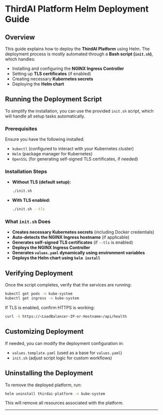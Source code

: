 # ThirdAI Platform Helm Deployment Guide

## Overview
This guide explains how to deploy the **ThirdAI Platform** using Helm. The deployment process is mostly automated through a **Bash script (`init.sh`)**, which handles:
- Installing and configuring the **NGINX Ingress Controller**
- Setting up **TLS certificates** (if enabled)
- Creating necessary **Kubernetes secrets**
- Deploying the **Helm chart**

## Running the Deployment Script
To simplify the installation, you can use the provided `init.sh` script, which will handle all setup tasks automatically.

### **Prerequisites**
Ensure you have the following installed:
- `kubectl` (configured to interact with your Kubernetes cluster)
- `Helm` (package manager for Kubernetes)
- `OpenSSL` (for generating self-signed TLS certificates, if needed)

### **Installation Steps**
   - **Without TLS (default setup):**
     ```sh
     ./init.sh
     ```
   - **With TLS enabled:**
     ```sh
     ./init.sh --tls
     ```

### **What `init.sh` Does**
- **Creates necessary Kubernetes secrets** (including Docker credentials)
- **Auto-detects the NGINX Ingress hostname** (if applicable)
- **Generates self-signed TLS certificates** (if `--tls` is enabled)
- **Deploys the NGINX Ingress Controller**
- **Generates `values.yaml` dynamically using environment variables**
- **Deploys the Helm chart using `helm install`**

## Verifying Deployment
Once the script completes, verify that the services are running:
```sh
kubectl get pods -n kube-system
kubectl get ingress -n kube-system
```
If TLS is enabled, confirm HTTPS is working:
```sh
curl -k https://<LoadBalancer-IP-or-Hostname>/api/health
```

## Customizing Deployment
If needed, you can modify the deployment configuration in:
- `values.template.yaml` (used as a base for `values.yaml`)
- `init.sh` (adjust script logic for custom workflows)

## Uninstalling the Deployment
To remove the deployed platform, run:
```sh
helm uninstall thirdai-platform -n kube-system
```
This will remove all resources associated with the platform.

---
